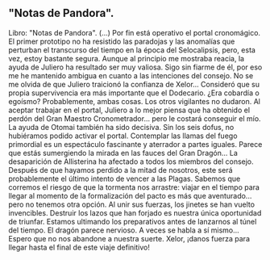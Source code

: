 ## "Notas de Pandora".
Libro: "Notas de Pandora".
(...)
Por fin está operativo el portal cronomágico. El primer prototipo no ha resistido las paradojas y las anomalías que perturban el transcurso del tiempo en la época del Selocalipsis, pero, esta vez, estoy bastante segura.
Aunque al principio me mostraba reacia, la ayuda de Juliero ha resultado ser muy valiosa. Sigo sin fiarme de él, por eso me he mantenido ambigua en cuanto a las intenciones del consejo. No se me olvida de que Juliero traicionó la confianza de Xelor... Consideró que su propia supervivencia era más importante que el Dodecario. ¿Era cobardía o egoísmo? Probablemente, ambas cosas. Los otros vigilantes no dudaron. Al aceptar trabajar en el portal, Juliero a lo mejor piensa que ha obtenido el perdón del Gran Maestro Cronometrador... pero le costará conseguir el mío.
La ayuda de Otomai también ha sido decisiva. Sin los seis dofus, no hubiéramos podido activar el portal. Contemplar las llamas del fuego primordial es un espectáculo fascinante y aterrador a partes iguales. Parece que estás sumergiendo la mirada en las fauces del Gran Dragón...
La desaparición de Allisterina ha afectado a todos los miembros del consejo. Después de que hayamos perdido a la mitad de nosotros, este será probablemente el último intento de vencer a las Plagas. Sabemos que corremos el riesgo de que la tormenta nos arrastre: viajar en el tiempo para llegar al momento de la formalización del pacto es más que aventurado... pero no tenemos otra opción. Al unir sus fuerzas, los jinetes se han vuelto invencibles. Destruir los lazos que han forjado es nuestra única oportunidad de triunfar.
Estamos ultimando los preparativos antes de lanzarnos al túnel del tiempo. El dragón parece nervioso. A veces se habla a sí mismo... Espero que no nos abandone a nuestra suerte.
Xelor, ¡danos fuerza para llegar hasta el final de este viaje definitivo!